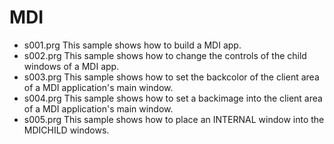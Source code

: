 # MDI

* s001.prg This sample shows how to build a MDI app.
* s002.prg This sample shows how to change the controls of the child windows of a MDI app.
* s003.prg This sample shows how to set the backcolor of the client area of a MDI application's main window.
* s004.prg This sample shows how to set a backimage into the client area of a MDI application's main window.
* s005.prg This sample shows how to place an INTERNAL window into the MDICHILD windows.

